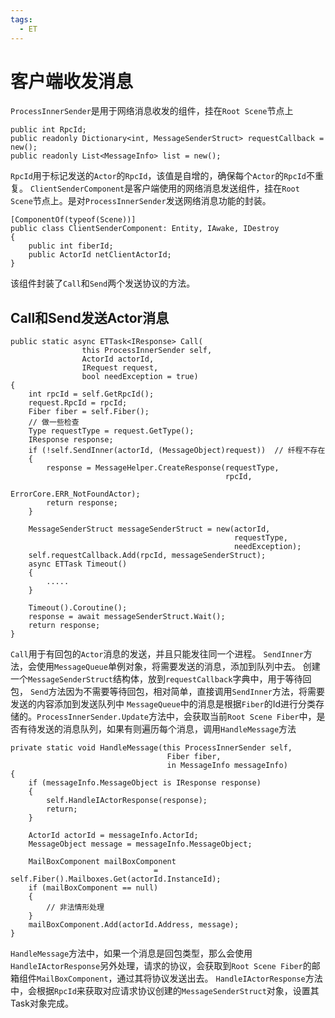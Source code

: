 ```yaml
---
tags:
  - ET
---
```

# 客户端收发消息
`ProcessInnerSender`是用于网络消息收发的组件，挂在`Root Scene`节点上
```CSharp
public int RpcId;
public readonly Dictionary<int, MessageSenderStruct> requestCallback = new();
public readonly List<MessageInfo> list = new();
```
`RpcId`用于标记发送的`Actor`的`RpcId`，该值是自增的，确保每个`Actor`的`RpcId`不重复。
`ClientSenderComponent`是客户端使用的网络消息发送组件，挂在`Root Scene`节点上。是对`ProcessInnerSender`发送网络消息功能的封装。
```CSharp
[ComponentOf(typeof(Scene))]
public class ClientSenderComponent: Entity, IAwake, IDestroy
{
    public int fiberId;
    public ActorId netClientActorId;
}
```
该组件封装了`Call`和`Send`两个发送协议的方法。
## Call和Send发送Actor消息
```CSharp
public static async ETTask<IResponse> Call(
                this ProcessInnerSender self,
                ActorId actorId,
                IRequest request,
                bool needException = true)
{
    int rpcId = self.GetRpcId();
    request.RpcId = rpcId;
    Fiber fiber = self.Fiber();
    // 做一些检查
    Type requestType = request.GetType();
    IResponse response;
    if (!self.SendInner(actorId, (MessageObject)request))  // 纤程不存在
    {
        response = MessageHelper.CreateResponse(requestType, 
                                                rpcId, 
                                                ErrorCore.ERR_NotFoundActor);
        return response;
    }
            
    MessageSenderStruct messageSenderStruct = new(actorId, 
                                                  requestType, 
                                                  needException);
    self.requestCallback.Add(rpcId, messageSenderStruct);
    async ETTask Timeout()
    {
        .....
    }
            
    Timeout().Coroutine();
    response = await messageSenderStruct.Wait();
    return response;
}
```
`Call`用于有回包的`Actor`消息的发送，并且只能发往同一个进程。
`SendInner`方法，会使用`MessageQueue`单例对象，将需要发送的消息，添加到队列中去。
创建一个`MessageSenderStruct`结构体，放到`requestCallback`字典中，用于等待回包，
`Send`方法因为不需要等待回包，相对简单，直接调用`SendInner`方法，将需要发送的内容添加到发送队列中
`MessageQueue`中的消息是根据`Fiber`的Id进行分类存储的。`ProcessInnerSender.Update`方法中，会获取当前`Root Scene Fiber`中，是否有待发送的消息队列，如果有则遍历每个消息，调用`HandleMessage`方法
```CSharp
private static void HandleMessage(this ProcessInnerSender self, 
                                   Fiber fiber, 
                                   in MessageInfo messageInfo)  
{  
    if (messageInfo.MessageObject is IResponse response)  
    {        
        self.HandleIActorResponse(response);  
        return;  
    }  
    
    ActorId actorId = messageInfo.ActorId;  
    MessageObject message = messageInfo.MessageObject;  
  
    MailBoxComponent mailBoxComponent 
                                = self.Fiber().Mailboxes.Get(actorId.InstanceId);  
    if (mailBoxComponent == null)  
    {        
        // 非法情形处理
    }    
    mailBoxComponent.Add(actorId.Address, message);  
}
```
`HandleMessage`方法中，如果一个消息是回包类型，那么会使用`HandleIActorResponse`另外处理，请求的协议，会获取到`Root Scene Fiber`的邮箱组件`MailBoxComponent`，通过其将协议发送出去。
`HandleIActorResponse`方法中，会根据`RpcId`来获取对应请求协议创建的`MessageSenderStruct`对象，设置其Task对象完成。

